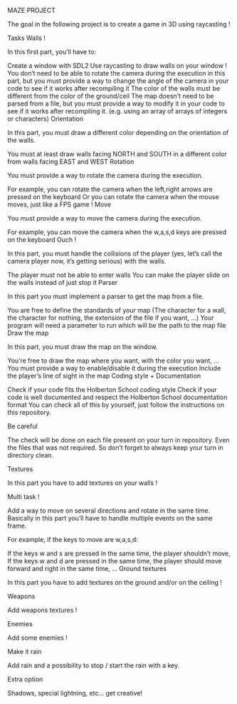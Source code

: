 MAZE PROJECT

The goal in the following project is to create a game in 3D using raycasting !

Tasks
Walls !

In this first part, you’ll have to:

Create a window with SDL2
Use raycasting to draw walls on your window !
You don’t need to be able to rotate the camera during the execution in this part, but you must provide a way to change the angle of the camera in your code to see if it works after recompiling it
The color of the walls must be different from the color of the ground/ceil
The map doesn’t need to be parsed from a file, but you must provide a way to modify it in your code to see if it works after recompiling it. (e.g. using an array of arrays of integers or characters)
Orientation

In this part, you must draw a different color depending on the orientation of the walls.

You must at least draw walls facing NORTH and SOUTH in a different color from walls facing EAST and WEST
Rotation

You must provide a way to rotate the camera during the execution.

For example, you can rotate the camera when the left,right arrows are pressed on the keyboard
Or you can rotate the camera when the mouse moves, just like a FPS game !
Move

You must provide a way to move the camera during the execution.

For example, you can move the camera when the w,a,s,d keys are pressed on the keyboard
Ouch !

In this part, you must handle the collisions of the player (yes, let’s call the camera player now, it’s getting serious) with the walls.

The player must not be able to enter walls
You can make the player slide on the walls instead of just stop it
Parser

In this part you must implement a parser to get the map from a file.

You are free to define the standards of your map (The character for a wall, the character for nothing, the extension of the file if you want, …)
Your program will need a parameter to run which will be the path to the map file
Draw the map

In this part, you must draw the map on the window.

You’re free to draw the map where you want, with the color you want, …
You must provide a way to enable/disable it during the execution
Include the player’s line of sight in the map
Coding style + Documentation

Check if your code fits the Holberton School coding style
Check if your code is well documented and respect the Holberton School documentation format
You can check all of this by yourself, just follow the instructions on this repository.

Be careful

The check will be done on each file present on your turn in repository. Even the files that was not required. So don’t forget to always keep your turn in directory clean.

Textures

In this part you have to add textures on your walls !

Multi task !

Add a way to move on several directions and rotate in the same time. Basically in this part you’ll have to handle multiple events on the same frame.

For example, if the keys to move are w,a,s,d:

If the keys w and s are pressed in the same time, the player shouldn’t move,
If the keys w and d are pressed in the same time, the player should move forward and right in the same time,
…
Ground textures

In this part you have to add textures on the ground and/or on the ceiling !

Weapons

Add weapons textures !

Enemies

Add some enemies !

Make it rain

Add rain and a possibility to stop / start the rain with a key.

Extra option

Shadows, special lightning, etc… get creative!
